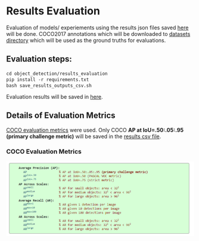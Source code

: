 # Results Evaluation

Evaluation of models/ experiements using the results json files saved [here](../results/coco2017_val) will be done. COCO2017 annotations which will be downloaded to [datasets directory](../datasets) which will be used as the ground truths for evaluations. 

## Evaluation steps:

```
cd object_detection/results_evaluation
pip install -r requirements.txt
bash save_results_outputs_csv.sh
```

Evaluation results will be saved in [here](results_output.csv).

## Details of Evaluation Metrics

[COCO evaluation metrics](https://cocodataset.org/#detection-eval) were used. Only COCO **AP at IoU=.50:.05:.95 (primary challenge metric)** will be saved in the [results csv file](results_output.csv).


### COCO Evaluation Metrics

![coco evaluation metrics](evaluation_metrics.png)


